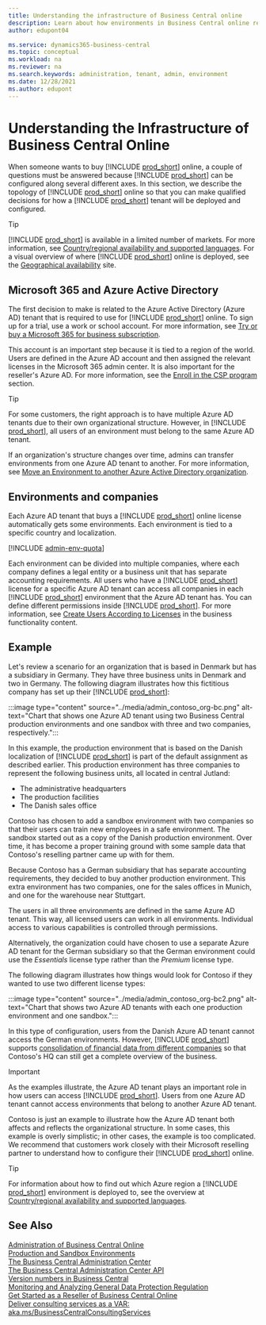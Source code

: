 ```yaml
---
title: Understanding the infrastructure of Business Central online
description: Learn about how environments in Business Central online reflect the Azure AD tenant with an example of environments and companies across two countries.  
author: edupont04

ms.service: dynamics365-business-central
ms.topic: conceptual
ms.workload: na
ms.reviewer: na
ms.search.keywords: administration, tenant, admin, environment
ms.date: 12/28/2021
ms.author: edupont
---
```


# Understanding the Infrastructure of Business Central Online

When someone wants to buy [!INCLUDE [prod_short](../includes/prod_short.md)] online, a couple of questions must be answered because [!INCLUDE [prod_short](../includes/prod_short.md)] can be configured along several different axes. In this section, we describe the topology of [!INCLUDE [prod_short](../includes/prod_short.md)] online so that you can make qualified decisions for how a [!INCLUDE [prod_short](../includes/prod_short.md)] tenant will be deployed and configured.  

> [!TIP]
> [!INCLUDE [prod_short](../includes/prod_short.md)] is available in a limited number of markets. For more information, see [Country/regional availability and supported languages](../compliance/apptest-countries-and-translations.md). For a visual overview of where [!INCLUDE [prod_short](../includes/prod_short.md)] online is deployed, see the [Geographical availability](https://dynamics.microsoft.com/availability-reports/georeport/) site.  

## Microsoft 365 and Azure Active Directory

The first decision to make is related to the Azure Active Directory (Azure AD) tenant that is required to use for [!INCLUDE [prod_short](../includes/prod_short.md)] online. To sign up for a trial, use a work or school account. For more information, see [Try or buy a Microsoft 365 for business subscription](/microsoft-365/commerce/try-or-buy-microsoft-365?view=o365-worldwide&preserve-view=true).  

This account is an important step because it is tied to a region of the world. Users are defined in the Azure AD account and then assigned the relevant licenses in the Microsoft 365 admin center. It is also important for the reseller's Azure AD. For more information, see the [Enroll in the CSP program](tenant-administration.md#enroll-in-the-csp-program) section.  

> [!TIP]
> For some customers, the right approach is to have multiple Azure AD tenants due to their own organizational structure. However, in [!INCLUDE [prod_short](../includes/prod_short.md)], all users of an environment must belong to the same Azure AD tenant.

If an organization's structure changes over time, admins can transfer environments from one Azure AD tenant to another. For more information, see [Move an Environment to another Azure Active Directory organization](tenant-admin-center-environments-move.md).  

## Environments and companies

Each Azure AD tenant that buys a [!INCLUDE [prod_short](../includes/prod_short.md)] online license automatically gets some environments. Each environment is tied to a specific country and localization.  

[!INCLUDE [admin-env-quota](../developer/includes/admin-env-quota.md)]

Each environment can be divided into multiple companies, where each company defines a legal entity or a business unit that has separate accounting requirements. All users who have a [!INCLUDE [prod_short](../includes/prod_short.md)] license for a specific Azure AD tenant can access all companies in each [!INCLUDE [prod_short](../includes/prod_short.md)] environment that the Azure AD tenant has. You can define different permissions inside [!INCLUDE [prod_short](../includes/prod_short.md)]. For more information, see [Create Users According to Licenses](/dynamics365/business-central/ui-how-users-permissions) in the business functionality content.  

## Example

Let's review a scenario for an organization that is based in Denmark but has a subsidiary in Germany. They have three business units in Denmark and two in Germany. The following diagram illustrates how this fictitious company has set up their [!INCLUDE [prod_short](../includes/prod_short.md)]:  

:::image type="content" source="../media/admin_contoso_org-bc.png" alt-text="Chart that shows one Azure AD tenant using two Business Central production environments and one sandbox with three and two companies, respectively.":::

In this example, the production environment that is based on the Danish localization of [!INCLUDE [prod_short](../includes/prod_short.md)] is part of the default assignment as described earlier. This production environment has three companies to represent the following business units, all located in central Jutland:

- The administrative headquarters
- The production facilities
- The Danish sales office

Contoso has chosen to add a sandbox environment with two companies so that their users can train new employees in a safe environment. The sandbox started out as a copy of the Danish production environment. Over time, it has become a proper training ground with some sample data that Contoso's reselling partner came up with for them.  

Because Contoso has a German subsidiary that has separate accounting requirements, they decided to buy another production environment. This extra environment has two companies, one for the sales offices in Munich, and one for the warehouse near Stuttgart.  

The users in all three environments are defined in the same Azure AD tenant. This way, all licensed users can work in all environments. Individual access to various capabilities is controlled through permissions.  

Alternatively, the organization could have chosen to use a separate Azure AD tenant for the German subsidiary so that the German environment could use the *Essentials* license type rather than the *Premium* license type.  

The following diagram illustrates how things would look for Contoso if they wanted to use two different license types:  

:::image type="content" source="../media/admin_contoso_org-bc2.png" alt-text="Chart that shows two Azure AD tenants with each one production environment and one sandbox.":::

In this type of configuration, users from the Danish Azure AD tenant cannot access the German environments. However, [!INCLUDE [prod_short](../includes/prod_short.md)] supports [consolidation of financial data from different companies](/dynamics365/business-central/finance-consolidated-company-reporting) so that Contoso's HQ can still get a complete overview of the business.  

> [!IMPORTANT]
> As the examples illustrate, the Azure AD tenant plays an important role in how users can access [!INCLUDE [prod_short](../includes/prod_short.md)]. Users from one Azure AD tenant cannot access environments that belong to another Azure AD tenant.

Contoso is just an example to illustrate how the Azure AD tenant both affects and reflects the organizational structure. In some cases, this example is overly simplistic; in other cases, the example is too complicated. We recommend that customers work closely with their Microsoft reselling partner to understand how to configure their [!INCLUDE [prod_short](../includes/prod_short.md)] online.  

> [!TIP]
> For information about how to find out which Azure region a [!INCLUDE [prod_short](../includes/prod_short.md)] environment is deployed to, see the overview at [Country/regional availability and supported languages](../compliance/apptest-countries-and-translations.md).

## See Also

[Administration of Business Central Online](tenant-administration.md)  
[Production and Sandbox Environments](environment-types.md)  
[The Business Central Administration Center](tenant-admin-center.md)  
[The Business Central Administration Center API](administration-center-api.md)  
[Version numbers in Business Central](version-numbers.md)  
[Monitoring and Analyzing General Data Protection Regulation](telemetry-overview.md)  
[Get Started as a Reseller of Business Central Online](get-started-online.md)  
[Deliver consulting services as a VAR: aka.ms/BusinessCentralConsultingServices](https://aka.ms/BusinessCentralConsultingServices)  
